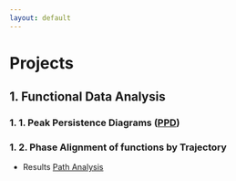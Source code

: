 ```yaml
---
layout: default
---
```


<!-- [link](https://stat.duke.edu/). -->
<!-- [link](ss.html) -->
<!-- [link](/B-spline.md/) -->
<!-- [link](/B-spline2.md/) -->

<!-- <img src="ego.png" alt="ego" width="80"/> -->

# Projects
## 1. Functional Data Analysis

### 1. 1. Peak Persistence Diagrams ([PPD](https://arxiv.org/abs/2305.04826))

### 1. 2. Phase Alignment of functions by Trajectory
- Results
[Path Analysis](/Projects/PathAnalysis/Visualization/test99.html)



<!-- $3+3 = \alpha$ -->

